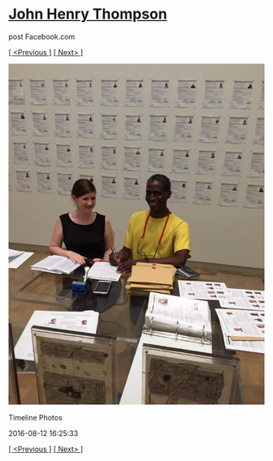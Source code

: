 # [John Henry Thompson](../README.md)
post Facebook.com

[[ <Previous ]](2016-08-13-17.md) [[ Next> ]](2016-08-12-2.md)

[![](../media/2016-08-12/Timeline-Photos.jpg)](../README.md)

Timeline Photos

2016-08-12 16:25:33

[[ <Previous ]](2016-08-13-17.md) [[ Next> ]](2016-08-12-2.md)